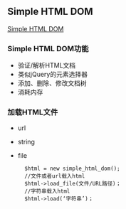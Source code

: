 ## Simple HTML DOM

[Simple HTML DOM](http://simplehtmldom.sourceforge.net/)

### Simple HTML DOM功能

- 验证/解析HTML文档
- 类似jQuery的元素选择器
- 添加、删除、修改文档树
- 消耗内存

### 加载HTML文件

- url
- string
- file
        
        $html = new simple_html_dom();
        //文件或者url载入html
        $html->load_file(文件/URL路径)；
        //字符串载入html
        $html->load(‘字符串’)；

